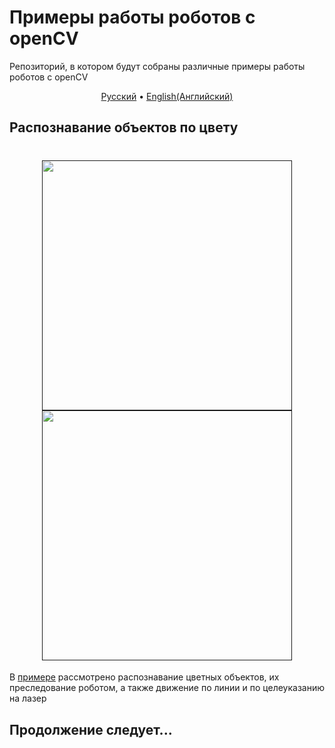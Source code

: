 # Примеры работы роботов с openCV
Репозиторий, в котором будут собраны различные примеры работы роботов с openCV
<p align="center">
  <a href="https://codeberg.org/TrashRobotics/Robot-OpenCV-Samples/src/branch/main/README.md">Русский</a> •
  <a href="https://codeberg.org/TrashRobotics/Robot-OpenCV-Samples/src/branch/main/README-en.md">English(Английский)</a> 
</p>

## Распознавание объектов по цвету
<h1 align="center">
  <a href=""><img src="https://codeberg.org/TrashRobotics/Robot-OpenCV-Samples/raw/branch/main/thresholding/img/thr.png" width="400"></a>
  <a href=""><img src="https://codeberg.org/TrashRobotics/Robot-OpenCV-Samples/raw/branch/main/thresholding/img/line.png" width="400"></a>
</h1>

В [примере](https://codeberg.org/TrashRobotics/Robot-OpenCV-Samples/src/branch/main/thresholding) рассмотрено распознавание цветных объектов, их преследование роботом, а также движение по линии и
по целеуказанию на лазер

## Продолжение следует...
